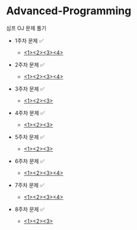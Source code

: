 # Advanced-Programming

심프 OJ 문제 풀기

+ 1주차 문제 ✅️
  + [<1>](https://github.com/hoeyoon/Advanced-Programming/blob/master/1%20week/N1.cpp)[<2>](https://github.com/hoeyoon/Advanced-Programming/blob/master/1%20week/N2.cpp)[<3>](https://github.com/hoeyoon/Advanced-Programming/blob/master/1%20week/N3.cpp)[<4>](https://github.com/hoeyoon/Advanced-Programming/blob/master/1%20week/N4.cpp)

+ 2주차 문제 ✅️
  + [<1>](https://github.com/hoeyoon/Advanced-Programming/blob/master/2%20week/N1.cpp)[<2>](https://github.com/hoeyoon/Advanced-Programming/blob/master/2%20week/N2.cpp)[<3>](https://github.com/hoeyoon/Advanced-Programming/blob/master/1%20week/N3.cpp)[<4>](https://github.com/hoeyoon/Advanced-Programming/blob/master/1%20week/N4.cpp)
 
+ 3주차 문제 ✅️
  + [<1>](https://github.com/hoeyoon/Advanced-Programming/blob/master/3%20week/N1.cpp)[<2>](https://github.com/hoeyoon/Advanced-Programming/blob/master/3%20week/N2.cpp)[<3>](https://github.com/hoeyoon/Advanced-Programming/blob/master/3%20week/N3.cpp)

+ 4주차 문제 ✅️
  + [<1>](https://github.com/hoeyoon/Advanced-Programming/blob/master/4%20week/N1.cpp)[<2>](https://github.com/hoeyoon/Advanced-Programming/blob/master/4%20week/N2.cpp)[<3>](https://github.com/hoeyoon/Advanced-Programming/blob/master/4%20week/N3.cpp)

+ 5주차 문제 ✅️
  + [<1>](https://github.com/hoeyoon/Advanced-Programming/blob/master/5%20week/N1.cpp)[<2>](https://github.com/hoeyoon/Advanced-Programming/blob/master/5%20week/N2.cpp)[<3>](https://github.com/hoeyoon/Advanced-Programming/blob/master/5%20week/N3.cpp)

+ 6주차 문제 ✅️
  + [<1>](https://github.com/hoeyoon/Advanced-Programming/blob/master/6%20week/N1.cpp)[<2>](https://github.com/hoeyoon/Advanced-Programming/blob/master/6%20week/N2.cpp)[<3>](https://github.com/hoeyoon/Advanced-Programming/blob/master/6%20week/N3.cpp)[<4>](https://github.com/hoeyoon/Advanced-Programming/blob/master/6%20week/N4.cpp)

+ 7주차 문제 ✅️
  + [<1>](https://github.com/hoeyoon/Advanced-Programming/blob/master/7%20week/N1.cpp)[<2>](https://github.com/hoeyoon/Advanced-Programming/blob/master/7%20week/N2.cpp)[<3>](https://github.com/hoeyoon/Advanced-Programming/blob/master/7%20week/N3.cpp)[<4>](https://github.com/hoeyoon/Advanced-Programming/blob/master/7%20week/N4.cpp)

+ 8주차 문제 ✅️
  + [<1>](https://github.com/hoeyoon/Advanced-Programming/blob/master/8%20week/N1.cpp)[<2>](https://github.com/hoeyoon/Advanced-Programming/blob/master/8%20week/N2.cpp)[<3>](https://github.com/hoeyoon/Advanced-Programming/blob/master/8%20week/N3.cpp)
